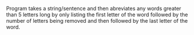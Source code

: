 Program takes a string/sentence and then abreviates any words greater than 5 letters long by only listing the first letter of the word followed by the number of letters being removed and then followed by the last letter of the word.